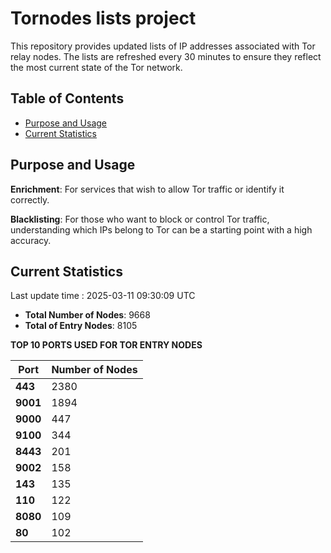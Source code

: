 # Tornodes lists project

This repository provides updated lists of IP addresses associated with Tor relay nodes. The lists are refreshed every 30 minutes to ensure they reflect the most current state of the Tor network.

## Table of Contents

- [Purpose and Usage](#purpose-and-usage)
- [Current Statistics](#current-statistics)


## Purpose and Usage

**Enrichment**: For services that wish to allow Tor traffic or identify it correctly.

**Blacklisting**: For those who want to block or control Tor traffic, understanding which IPs belong to Tor can be a starting point with a high accuracy.

## Current Statistics

Last update time : 2025-03-11 09:30:09 UTC

- **Total Number of Nodes**: 9668
- **Total of Entry Nodes**: 8105

**TOP 10 PORTS USED FOR TOR ENTRY NODES**

| **Port** | **Number of Nodes** |
|------|-----------------|
| **443**   | 2380  |
| **9001**   | 1894  |
| **9000**   | 447  |
| **9100**   | 344  |
| **8443**   | 201  |
| **9002**   | 158  |
| **143**   | 135  |
| **110**   | 122  |
| **8080**   | 109  |
| **80**   | 102  |

